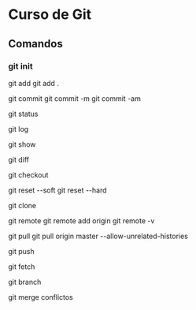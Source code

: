 # Curso de Git

## Comandos

### git init

git add
git add .

git commit
git commit -m
git commit -am

git status

git log

git show

git diff

git checkout

git reset --soft
git reset --hard

git clone

git remote
git remote add origin
git remote -v

git pull
git pull origin master --allow-unrelated-histories

git push

git fetch

git branch

git merge
conflictos

